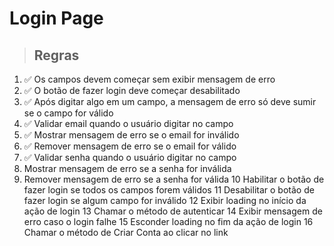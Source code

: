 # Login Page

> ## Regras
1. ✅ Os campos devem começar sem exibir mensagem de erro
2. ✅ O botão de fazer login deve começar desabilitado
3. ✅ Após digitar algo em um campo, a mensagem de erro só deve sumir se o campo for válido
4. ✅ Validar email quando o usuário digitar no campo
5. ✅ Mostrar mensagem de erro se o email for inválido
6. ✅ Remover mensagem de erro se o email for válido
7. ✅ Validar senha quando o usuário digitar no campo
8. Mostrar mensagem de erro se a senha for inválida
9. Remover mensagem de erro se a senha for válida
10  Habilitar o botão de fazer login se todos os campos forem válidos
11  Desabilitar o botão de fazer login se algum campo for inválido
12  Exibir loading no início da ação de login
13  Chamar o método de autenticar
14  Exibir mensagem de erro caso o login falhe
15  Esconder loading no fim da ação de login
16  Chamar o método de Criar Conta ao clicar no link
